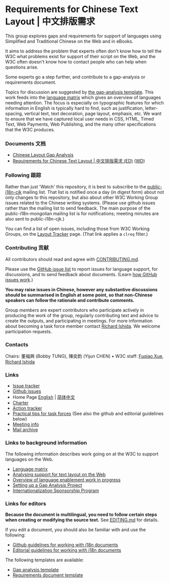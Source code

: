 # Requirements for Chinese Text Layout | 中文排版需求

This group explores gaps and requirements for support of languages using Simplified and Traditional Chinese on the Web and in eBooks.

It aims to address the problem that experts often don't know how to tell the W3C what problems exist for support of their script on the Web, and the W3C often doesn't know how to contact people who can help when questions arise.

Some experts go a step further, and contribute to a gap-analysis or requirements document.

Topics for discussion are suggested by [the gap-analysis template](https://w3c.github.io/i18n-activity/templates/gap-analysis/gap-analysis_template.html). This work feeds into the [language matrix](https://w3c.github.io/typography/gap-analysis/language-matrix.html) which gives an overview of languages needing attention.  The focus is especially on typographic features for which information in English is typically hard to find, such as justification, letter-spacing, vertical text, text decoration, page layout, emphasis, etc. We want to ensure that we have captured local user needs in CSS, HTML, Timed Text, Web Payments, Web Publishing, and the many other specifications that the W3C produces.

### Documents 文档
- [Chinese Layout Gap Analysis](https://w3c.github.io/clreq/gap-analysis/)
- [Requirements for Chinese Text Layout | 中文排版需求 (ED)](https://w3c.github.io/clreq/) ([WD](https://www.w3.org/TR/clreq/))

### Following 跟踪
Rather than just 'Watch' this repository, it is best to subscribe to the [public-i18n-cjk](https://lists.w3.org/Archives/Public/public-i18n-cjk/) mailing list. That list is notified once a day (in digest form) about not only changes to this repository, but also about other W3C Working Group issues related to the Chinese writing systems. (Please use github issues rather than the mailing list to send feedback. The main purpose of the public-i18n-mongolian mailing list is for notifications; meeting minutes are also sent to public-i18n-cjk.)

You can find a list of open issues, including those from W3C Working Groups, on the [Layout Tracker](https://w3c.github.io/i18n-activity/textlayout/?filter=clreq) page. (That link applies a `clreq` filter.)

### Contributing 贡献

All contributors should read and agree with [CONTRIBUTING.md](https://github.com/w3c/clreq/blob/gh-pages/CONTRIBUTING.md).

Please use the [GitHub issue list](https://github.com/w3c/clreq/issues) to report issues for language support, for discussions, and to send feedback about documents.  (Learn [how GitHub issues work](http://w3c.github.io/i18n-activity/guidelines/issues.html).)

**You may raise issues in Chinese, however any substantive discussions should be summarised in English at some point, so that non-Chinese speakers can follow the rationale and contribute comments.**

Group _members_ are expert contributors who participate actively in producing the work of the group, regularly contributing text and advice to create the outputs, and participating in meetings. For more information about becoming a task force member contact [Richard Ishida](mailto:ishida@w3.org). We welcome participation requests.

### Contacts

Chairs: 董福興 (Bobby TUNG), 陳奕鈞 (Yijun CHEN) • W3C staff: [Fuqiao Xue](mailto:xfq@w3.org), [Richard Ishida](mailto:ishida@w3.org)

### Links
- [Issue tracker](https://w3c.github.io/i18n-activity/textlayout/?filter=clreq)
- [Github issues](https://github.com/w3c/clreq/issues)
- Home Page [English](https://w3c.github.io/clreq/homepage/) | [简体中文](https://w3c.github.io/clreq/homepage/index.zh-hans.html)
- [Charter](https://w3c.github.io/clreq/charter/)
- [Action tracker](https://www.w3.org/International/groups/chinese-layout/track/actions/open)
- [Practical tips for task forces](https://w3c.github.io/i18n-activity/guidelines/process.html) (See also the github and editorial guidelines below)
- [Meeting info](https://www.w3.org/2017/07/alreq-meeting-info.html)
- [Mail archive](https://lists.w3.org/Archives/Public/public-i18n-cjk/)

### Links to background information
The following information describes work going on at the W3C to support languages on the Web.
- [Language matrix](https://w3c.github.io/typography/gap-analysis/language-matrix.html)
- [Analysing support for text layout on the Web](https://github.com/w3c/i18n-discuss/wiki/Analysing-support-for-text-layout-on-the-Web)
- [Overview of language enablement work in progress](https://www.w3.org/International/layout)
- [Setting up a Gap Analysis Project](https://github.com/w3c/typography/wiki/Setting-up-a-Gap-Analysis-Project)
- [Internationalization Sponsorship Program](https://www.w3.org/International/sponsorship/)

### Links for editors
**Because the document is multilingual, you need to follow certain steps when creating or modifying the source text.** See [EDITING.md](https://github.com/w3c/clreq/blob/gh-pages/EDITING.md) for details.

If you edit a document, you should also be familiar with and use the following:

- [Github guidelines for working with i18n documents](https://w3c.github.io/i18n-activity/guidelines/github)
- [Editorial guidelines for working with i18n documents](https://w3c.github.io/i18n-activity/guidelines/editing)

The following templates are available:
- [Gap analysis template](https://w3c.github.io/i18n-activity/templates/gap-analysis/gap-analysis_template.html)
- [Requirements document template](https://w3c.github.io/i18n-activity/templates/lreq_doc/lreq_template.html)
